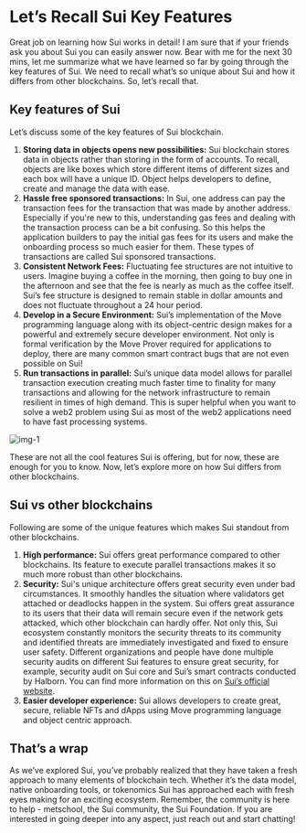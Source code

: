 # Let’s Recall Sui Key Features

Great job on learning how Sui works in detail! I am sure that if your friends ask you about Sui you can easily answer now. Bear with me for the next 30 mins, let me summarize what we have learned so far by going through the key features of Sui. We need to recall what’s so unique about Sui and how it differs from other blockchains. So, let’s recall that.

## Key features of Sui

Let’s discuss some of the key features of Sui blockchain.

1. **Storing data in objects opens new possibilities:** Sui blockchain stores data in objects rather than storing in the form of accounts. To recall, objects are like boxes which store different items of different sizes and each box will have a unique ID. Object helps developers to define, create and manage the data with ease.
2. **Hassle free sponsored transactions:** In Sui, one address can pay the transaction fees for the transaction that was made by another address. Especially if you're new to this, understanding gas fees and dealing with the transaction process can be a bit confusing. So this helps the application builders to pay the initial gas fees for its users and make the onboarding process so much easier for them. These types of transactions are called Sui sponsored transactions.
3. **Consistent Network Fees:** Fluctuating fee structures are not intuitive to users. Imagine buying a coffee in the morning, then going to buy one in the afternoon and see that the fee is nearly as much as the coffee itself. Sui’s fee structure is designed to remain stable in dollar amounts and does not fluctuate throughout a 24 hour period.
4. **Develop in a Secure Environment:** Sui’s implementation of the Move programming language along with its object-centric design makes for a powerful and extremely secure developer environment. Not only is formal verification by the Move Prover required for applications to deploy, there are many common smart contract bugs that are not even possible on Sui!
5. **Run transactions in parallel:** Sui’s unique data model allows for parallel transaction execution creating much faster time to finality for many transactions and allowing for the network infrastructure to remain resilient in times of high demand. This is super helpful when you want to solve a web2 problem using Sui as most of the web2 applications need to have fast processing systems.
    
![img-1](https://github.com/0xmetaschool/Learning-Projects/blob/main/assests_for_all/assets_for_sui_c1/Let%E2%80%99s%20Recall%20Sui%20Key%20Features/image.png?raw=true)
    

These are not all the cool features Sui is offering, but for now, these are enough for you to know. Now, let’s explore more on how Sui differs from other blockchains.

## Sui vs other blockchains

Following are some of the unique features which makes Sui standout from other blockchains.

1. **High performance:** Sui offers great performance compared to other blockchains. Its feature to execute parallel transactions makes it so much more robust than other blockchains.
2. **Security:** Sui's unique architecture offers great security even under bad circumstances. It smoothly handles the situation where validators get attached or deadlocks happen in the system. Sui offers great assurance to its users that their data will remain secure even if the network gets attacked, which other blockchain can hardly offer. Not only this, Sui ecosystem constantly monitors the security threats to its community and identified threats are immediately investigated and fixed to ensure user safety. Different organizations and people have done multiple security audits on different Sui features to ensure great security, for example, security audit on Sui core and Sui’s smart contracts conducted by Halborn. You can find more information on this on [Sui’s official website](https://sui.io/security).
3. **Easier developer experience:** Sui allows developers to create great, secure, reliable NFTs and dApps using Move programming language and object centric approach.

## That’s a wrap

As we’ve explored Sui, you’ve probably realized that they have taken a fresh approach to many elements of blockchain tech. Whether it’s the data model, native onboarding tools, or tokenomics Sui has approached each with fresh eyes making for an exciting ecosystem. Remember, the community is here to help - metschool, the Sui community, the Sui Foundation. If you are interested in going deeper into any aspect, just reach out and start chatting!